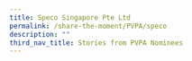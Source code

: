 ```yaml
---
title: Speco Singapore Pte Ltd
permalink: /share-the-moment/PVPA/speco
description: ""
third_nav_title: Stories from PVPA Nominees
---
```

